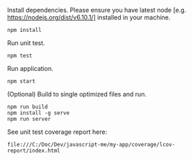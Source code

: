 

Install dependencies. Please ensure you have latest node [e.g. https://nodejs.org/dist/v6.10.1/] installed in your machine.

```
npm install
```

Run unit test.

```
npm test
```

Run application.

```
npm start
```

(Optional) Build to single optimized files and run.

```
npm run build
npm install -g serve
npm run server
```

See unit test coverage report here: 

```
file:///C:/Doc/Dev/javascript-me/my-app/coverage/lcov-report/index.html
```
